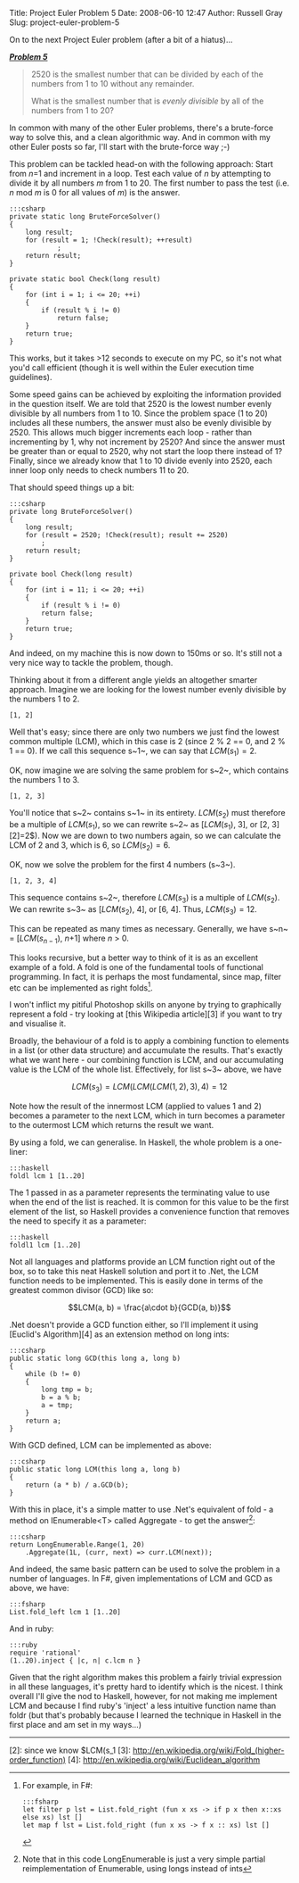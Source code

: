 Title: Project Euler Problem 5
Date: 2008-06-10 12:47
Author: Russell Gray
Slug: project-euler-problem-5

On to the next Project Euler problem (after a bit of a hiatus)...

***[Problem 5][1]***

> 2520 is the smallest number that can be divided by each of the numbers
> from 1 to 10 without any remainder.
>
> What is the smallest number that is *evenly divisible* by all of the
> numbers from 1 to 20?

In common with many of the other Euler problems, there's a brute-force
way to solve this, and a clean algorithmic way. And in common with my
other Euler posts so far, I'll start with the brute-force way ;-)

This problem can be tackled head-on with the following approach: Start
from *n*=1 and increment in a loop. Test each value of *n* by attempting
to divide it by all numbers *m* from 1 to 20. The first number to pass
the test (i.e. *n* mod *m* is 0 for all values of *m*) is the answer.

    :::csharp
    private static long BruteForceSolver()
    {
        long result;
        for (result = 1; !Check(result); ++result)
                ;
        return result;
    }

    private static bool Check(long result)
    {
        for (int i = 1; i <= 20; ++i)
        {
            if (result % i != 0)
                return false;
        }
        return true;
    }

This works, but it takes >12 seconds to execute on my PC, so it's not what
you'd call efficient (though it is well within the Euler execution time
guidelines).

Some speed gains can be achieved by exploiting the information provided in the
question itself. We are told that 2520 is the lowest number evenly divisible
by all numbers from 1 to 10. Since the problem space (1 to 20) includes all
these numbers, the answer must also be evenly divisible by 2520. This allows
much bigger increments each loop - rather than incrementing by 1, why not
increment by 2520? And since the answer must be greater than or equal to 2520,
why not start the loop there instead of 1? Finally, since we already know that
1 to 10 divide evenly into 2520, each inner loop only needs to check numbers
11 to 20.

That should speed things up a bit:

    :::csharp
    private long BruteForceSolver()
    {
        long result;
        for (result = 2520; !Check(result); result += 2520)
            ;
        return result;
    }

    private bool Check(long result)
    {
        for (int i = 11; i <= 20; ++i)
        {
            if (result % i != 0)
            return false;
        }
        return true;
    }

And indeed, on my machine this is now down to 150ms or so. It's still
not a very nice way to tackle the problem, though.

Thinking about it from a different angle yields an altogether smarter
approach. Imagine we are looking for the lowest number evenly divisible
by the numbers 1 to 2.

    [1, 2]

Well that's easy; since there are only two numbers we just find the
lowest common multiple (LCM), which in this case is 2 (since 2 % 2 == 0,
and 2 % 1 == 0). If we call this sequence s~1~, we can say that
$LCM(s_1)=2$.

OK, now imagine we are solving the same problem for s~2~, which contains
the numbers 1 to 3.

    [1, 2, 3]

You'll notice that s~2~ contains s~1~ in its entirety. $LCM(s_2)$ must
therefore be a multiple of $LCM(s_1)$, so we can rewrite s~2~ as
[$LCM(s_1)$, 3], or \[2, 3\][2]=2$). Now we are down
to two numbers again, so we can calculate the LCM of 2 and 3, which is
6, so $LCM(s_2)=6$.

OK, now we solve the problem for the first 4 numbers (s~3~).

    [1, 2, 3, 4]

This sequence contains s~2~, therefore $LCM(s_3)$ is a multiple of
$LCM(s_2)$. We can rewrite s~3~ as [$LCM(s_2)$, 4], or [6, 4]. Thus,
$LCM(s_3)=12$.

This can be repeated as many times as necessary. Generally, we have
s~n~ = [$LCM(s_{n-1})$, *n*+1] where *n* > 0.

This looks recursive, but a better way to think of it is as an excellent
example of a fold. A fold is one of the fundamental tools of functional
programming. In fact, it is perhaps the most fundamental, since map,
filter etc can be implemented as right folds[^1].

I won't inflict my pitiful Photoshop skills on anyone by trying to
graphically represent a fold - try looking at [this Wikipedia
article][3] if
you want to try and visualise it.

Broadly, the behaviour of a fold is to apply a combining function to
elements in a list (or other data structure) and accumulate the results.
That's exactly what we want here - our combining function is LCM, and
our accumulating value is the LCM of the whole list. Effectively, for
list s~3~ above, we have

$$LCM(s_3)=LCM(LCM(LCM(1,2),3),4)=12$$

Note how the result of the innermost LCM (applied to values 1 and 2)
becomes a parameter to the next LCM, which in turn becomes a parameter
to the outermost LCM which returns the result we want.

By using a fold, we can generalise. In Haskell, the whole problem is a
one-liner:

    :::haskell
    foldl lcm 1 [1..20]

The 1 passed in as a parameter represents the terminating value to use
when the end of the list is reached. It is common for this value to be
the first element of the list, so Haskell provides a convenience
function that removes the need to specify it as a parameter:

    :::haskell
    foldl1 lcm [1..20]

Not all languages and platforms provide an LCM function right out of the
box, so to take this neat Haskell solution and port it to .Net, the LCM
function needs to be implemented. This is easily done in terms of the
greatest common divisor (GCD) like so:

$$LCM(a, b) = \frac{a\cdot b}{GCD(a, b)}$$

.Net doesn't provide a GCD function either, so I'll implement it using
[Euclid's Algorithm][4]
as an extension method on long ints:

    :::csharp
    public static long GCD(this long a, long b)
    {
        while (b != 0)
        {
            long tmp = b;
            b = a % b;
            a = tmp;
        }
        return a;
    }

With GCD defined, LCM can be implemented as above:

    :::csharp
    public static long LCM(this long a, long b)
    {
        return (a * b) / a.GCD(b);
    }

With this in place, it's a simple matter to use .Net's equivalent of
fold - a method on IEnumerable<T\> called Aggregate - to get the
answer[^2]:

    :::csharp
    return LongEnumerable.Range(1, 20)
        .Aggregate(1L, (curr, next) => curr.LCM(next));

And indeed, the same basic pattern can be used to solve the problem in a
number of languages. In F#, given implementations of LCM and GCD as
above, we have:

    :::fsharp
    List.fold_left lcm 1 [1..20]

And in ruby:

    :::ruby
    require 'rational'
    (1..20).inject { |c, n| c.lcm n }

Given that the right algorithm makes this problem a fairly trivial
expression in all these languages, it's pretty hard to identify which is
the nicest. I think overall I'll give the nod to Haskell, however, for
not making me implement LCM and because I find ruby's 'inject' a less
intuitive function name than foldr (but that's probably because I
learned the technique in Haskell in the first place and am set in my
ways...)

* * * * *

[^1]: For example, in F#:

        :::fsharp
        let filter p lst = List.fold_right (fun x xs -> if p x then x::xs else xs) lst []
        let map f lst = List.fold_right (fun x xs -> f x :: xs) lst []

[^2]: Note that in this code LongEnumerable is just a very simple partial
reimplementation of Enumerable, using longs instead of ints


[1]: http://projecteuler.net/index.php?section=problems&id=5
[2]: since we know $LCM(s_1
[3]: http://en.wikipedia.org/wiki/Fold_(higher-order_function)
[4]: http://en.wikipedia.org/wiki/Euclidean_algorithm